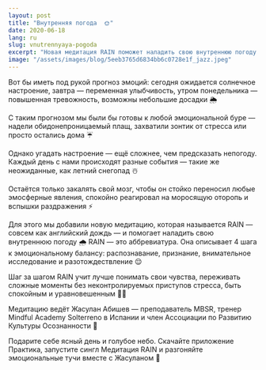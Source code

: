 ```yaml
---
layout: post
title: "Внутренняя погода  🌞"
date: 2020-06-18
lang: ru
slug: vnutrennyaya-pogoda
excerpt: "Новая медитация RAIN поможет наладить свою внутреннюю погоду и пережить сложные эмоции."
image: "/assets/images/blog/5eeb3765d6834bb6c0728e1f_jazz.jpeg"
---
```


Вот бы иметь под рукой прогноз эмоций: сегодня ожидается солнечное настроение, завтра — переменная улыбчивость, утром понедельника — повышенная тревожность, возможны небольшие досадки 🌦

С таким прогнозом мы были бы готовы к любой эмоциональной буре — надели обидонепроницаемый плащ, захватили зонтик от стресса или просто остались дома ☔️

Однако угадать настроение — ещё сложнее, чем предсказать непогоду. Каждый день с нами происходят разные события — такие же неожиданные, как летний снегопад ☃️

Остаётся только закалять свой мозг, чтобы он стойко переносил любые эмосферные явления, спокойно реагировал на моросящую оторопь и вспышки раздражения ⚡️

Для этого мы добавили новую медитацию, которая называется RAIN — совсем как английский дождь — и помогает наладить свою внутреннюю погоду 🌧
RAIN — это аббревиатура. Она описывает 4 шага к эмоциональному балансу: распознавание, признание, внимательное исследование и разотождествление 😌

Шаг за шагом RAIN учит лучше понимать свои чувства, переживать сложные моменты без неконтролируемых приступов стресса, быть спокойным и уравновешенным 🧘‍♂️

Медитацию ведёт Жасулан Абишев — преподаватель MBSR, тренер Mindful Academy Solterreno в Испании и член Ассоциации по Развитию Культуры Осознанности 🧠

Подарите себе ясный день и голубое небо. Скачайте приложение Практика, запустите сингл Медитация RAIN и разгоняйте эмоциональные тучи вместе с Жасуланом 🤗